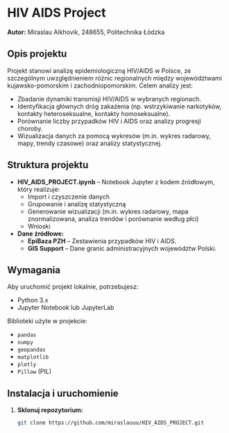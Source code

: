 # HIV AIDS Project

**Autor:** Miraslau Alkhovik, 248655, Politechnika Łódzka

## Opis projektu

Projekt stanowi analizę epidemiologiczną HIV/AIDS w Polsce, ze szczególnym uwzględnieniem różnic regionalnych między województwami kujawsko-pomorskim i zachodniopomorskim. Celem analizy jest:

- Zbadanie dynamiki transmisji HIV/AIDS w wybranych regionach.
- Identyfikacja głównych dróg zakażenia (np. wstrzykiwanie narkotyków, kontakty heteroseksualne, kontakty homoseksualne).
- Porównanie liczby przypadków HIV i AIDS oraz analizy progresji choroby.
- Wizualizacja danych za pomocą wykresów (m.in. wykres radarowy, mapy, trendy czasowe) oraz analizy statystycznej.

## Struktura projektu

- **HIV_AIDS_PROJECT.ipynb** – Notebook Jupyter z kodem źródłowym, który realizuje:
  - Import i czyszczenie danych
  - Grupowanie i analizę statystyczną
  - Generowanie wizualizacji (m.in. wykres radarowy, mapa znormalizowana, analiza trendów i porównanie według płci)
  - Wnioski
- **Dane źródłowe:**
  - **EpiBaza PZH** – Zestawienia przypadków HIV i AIDS.
  - **GIS Support** – Dane granic administracyjnych województw Polski.

## Wymagania

Aby uruchomić projekt lokalnie, potrzebujesz:
- Python 3.x
- Jupyter Notebook lub JupyterLab

Biblioteki użyte w projekcie:
- `pandas`
- `numpy`
- `geopandas`
- `matplotlib`
- `plotly`
- `Pillow` (PIL)

## Instalacja i uruchomienie

1. **Sklonuj repozytorium:**

   ```bash
   git clone https://github.com/miraslauuu/HIV_AIDS_PROJECT.git
   
